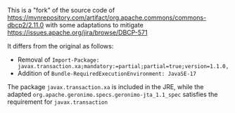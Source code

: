 This is a "fork" of the source code of <https://mvnrepository.com/artifact/org.apache.commons/commons-dbcp2/2.11.0>
with some adaptations to mitigate <https://issues.apache.org/jira/browse/DBCP-571>

It differs from the original as follows:
* Removal of `Import-Package: javax.transaction.xa;mandatory:=partial;partial=true;version=1.1.0,`
* Addition of `Bundle-RequiredExecutionEnvironment: JavaSE-17` 

The package `javax.transaction.xa` is included in the JRE, while the adapted `org.apache.geronimo.specs.geronimo-jta_1.1_spec` satisfies the requirement for `javax.transaction`